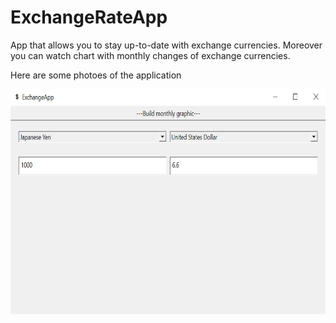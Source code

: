 # ExchangeRateApp
App that allows you to stay up-to-date with exchange currencies.
Moreover you can watch chart with monthly changes of exchange currencies.
<p>Here are some photoes of the application</p>
<img src="pic1.png" width="720" height="360">
